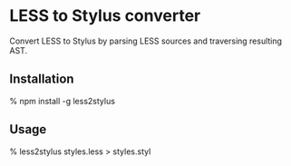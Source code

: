 # LESS to Stylus converter

Convert LESS to Stylus by parsing LESS sources and traversing resulting AST.

## Installation

  % npm install -g less2stylus

## Usage

  % less2stylus styles.less > styles.styl
